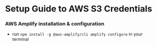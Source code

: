 # Setup Guide to AWS S3 Credentials

### AWS Amplify installation & configuration

- run `npm install -g @aws-amplify/cli amplify configure` in your terminal
